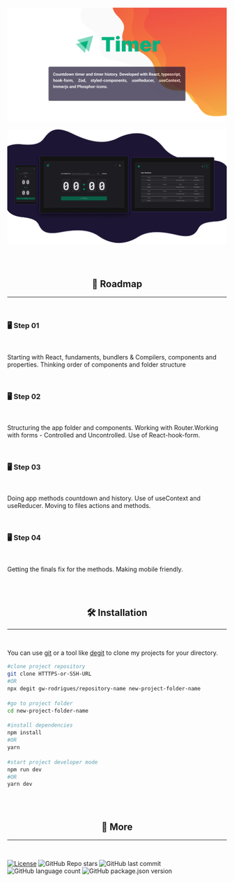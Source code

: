 ![header](./.github/header.png)

![demo](./.github/demo.png)

<br/><br/>

<h2 align="center">🧭 Roadmap</h2>
<hr/>
<br/>

### 🖥 Step 01

<br/>

<p>Starting with React, fundaments, bundlers & Compilers, components and properties. Thinking order of components and folder structure</p>

<br/>

### 🖥 Step 02

<br/>

<p>Structuring the app folder and components. Working with Router.Working with forms - Controlled and Uncontrolled. Use of React-hook-form.</p>

<br/>

### 🖥 Step 03

<br/>

<p>Doing app methods countdown and history. Use of useContext and useReducer. Moving to files actions and methods.</p>

<br/>

### 🖥 Step 04

<br/>

<p>Getting the finals fix for the methods. Making mobile friendly.</p>

<br/><br/>

<h2 align="center">🛠 Installation</h2>
<hr/>
<br/>

You can use [git](https://git-scm.com) or a tool like [degit](https://github.com/Rich-Harris/degit) to clone my projects for your directory.

```sh
#clone project repository
git clone HTTTPS-or-SSH-URL
#OR
npx degit gw-rodrigues/repository-name new-project-folder-name

#go to project folder
cd new-project-folder-name

#install dependencies
npm install
#OR
yarn

#start project developer mode
npm run dev
#OR
yarn dev
```

<br/><br/>

<h2 align="center">🔬 More</h2>
<hr/>
<br/>

[![License](https://img.shields.io/badge/license-MIT-green?style=for-the-badge)](./LICENSE)
![GitHub Repo stars](https://img.shields.io/github/stars/gw-rodrigues/ignite-react-2022-timer?style=for-the-badge)
![GitHub last commit](https://img.shields.io/github/last-commit/gw-rodrigues/ignite-react-2022-timer?style=for-the-badge)
![GitHub language count](https://img.shields.io/github/languages/count/gw-rodrigues/ignite-react-2022-timer?style=for-the-badge)
![GitHub package.json version](https://img.shields.io/github/package-json/v/gw-rodrigues/ignite-react-2022-timer?style=for-the-badge)
